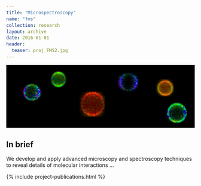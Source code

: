 ```yaml
---
title: "Microspectroscopy"
name: "fms"
collection: research
layout: archive
date: 2016-01-01
header:
  teaser: proj_FMS2.jpg
---
```


![FMS](/images/proj_FMS2.jpg)

In brief
--------
We develop and apply advanced microscopy and spectroscopy techniques to reveal details of molecular interactions ...


{% include project-publications.html %}